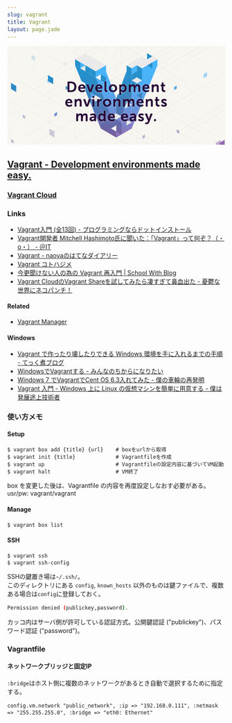 ```yaml
---
slug: vagrant
title: Vagrant
layout: page.jade
---
```


![Vagrant](../img/vagrant.png)

## [Vagrant - Development environments made easy.](http://www.vagrantup.com/)

### [Vagrant Cloud](https://vagrantcloud.com/)

### Links

- [Vagrant入門 (全13回) - プログラミングならドットインストール](http://dotinstall.com/lessons/basic_vagrant)
- [Vagrant開発者 Mitchell Hashimoto氏に聞いた：「Vagrant」って何ぞ？（・o・） - ＠IT](http://www.atmarkit.co.jp/ait/articles/1307/22/news076.html)
- [Vagrant - naoyaのはてなダイアリー](http://d.hatena.ne.jp/naoya/20130205/1360062070)
- [Vagrant コトハジメ](https://gist.github.com/voluntas/5525719)
- [今更聞けない人の為の Vagrant 再入門 | School With Blog](http://blog.schoolwith.me/vagrant-re-introduction/)
- [Vagrant CloudのVagrant Shareを試してみたら凄すぎて鼻血出た - 憂鬱な世界にネコパンチ！](http://nekopunch.hatenablog.com/entry/2014/03/11/223250)

#### Related
- [Vagrant Manager](http://vagrantmanager.com/)

#### Windows
- [Vagrant で作ったり壊したりできる Windows 環境を手に入れるまでの手順 - てっく煮ブログ](http://tech.nitoyon.com/ja/blog/2014/02/20/vagrant-win-guest/)
- [WindowsでVagrantする - みんなのちからになりたい](http://ginzanomama.hatenablog.com/entry/2013/08/15/211532)
- [Windows 7 でVagrantでCent OS 6.3入れてみた - 僕の車輪の再発明](http://kazuph.hateblo.jp/entry/2013/02/05/234243)
- [Vagrant 入門 - Windows 上に Linux の仮想マシンを簡単に用意する - 僕は発展途上技術者](http://blog.champierre.com/973)

### 使い方メモ

#### Setup

    $ vagrant box add {title} {url}    # boxをurlから取得
    $ vagrant init {title}             # Vagrantfileを作成
    $ vagrant up                       # Vagrantfileの設定内容に基づいてVM起動
    $ vagrant halt                     # VM終了

box を変更した後は、Vagrantfile の内容を再度設定しなおす必要がある。  
usr/pw: vagrant/vagrant

#### Manage

    $ vagrant box list

#### SSH

    $ vagrant ssh
    $ vagrant ssh-config

SSHの鍵置き場は`~/.ssh/`。  
このディレクトリにある `config`, `known_hosts` 以外のものは鍵ファイルで、複数ある場合は`config`に登録しておく。  
```bash
Permission denied (publickey,password).
```
カッコ内はサーバ側が許可している認証方式。公開鍵認証 ("publickey")、パスワード認証 ("password")。


### Vagrantfile

#### ネットワークブリッジと固定IP

`:bridge`はホスト側に複数のネットワークがあるとき自動で選択するために指定する。

    config.vm.network "public_network", :ip => "192.168.0.111", :netmask => "255.255.255.0", :bridge => "eth0: Ethernet"
